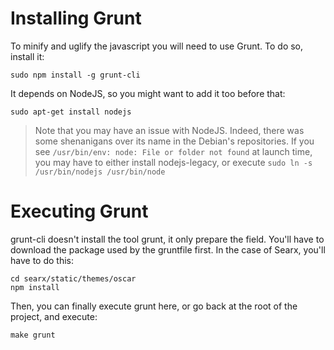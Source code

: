 # Installing Grunt

To minify and uglify the javascript you will need to use Grunt. To do so, install it:

    sudo npm install -g grunt-cli

It depends on NodeJS, so you might want to add it too before that: 

    sudo apt-get install nodejs

> Note that you may have an issue with NodeJS. Indeed, there was some shenanigans over its name in the Debian's repositories.
> If you see `/usr/bin/env: node: File or folder not found` at launch time, you may have to either install nodejs-legacy, or execute `sudo ln -s /usr/bin/nodejs /usr/bin/node`

# Executing Grunt

grunt-cli doesn't install the tool grunt, it only prepare the field. You'll have to download the package used by the gruntfile first. 
In the case of Searx, you'll have to do this:

    cd searx/static/themes/oscar
    npm install

Then, you can finally execute grunt here, or go back at the root of the project, and execute: 

    make grunt